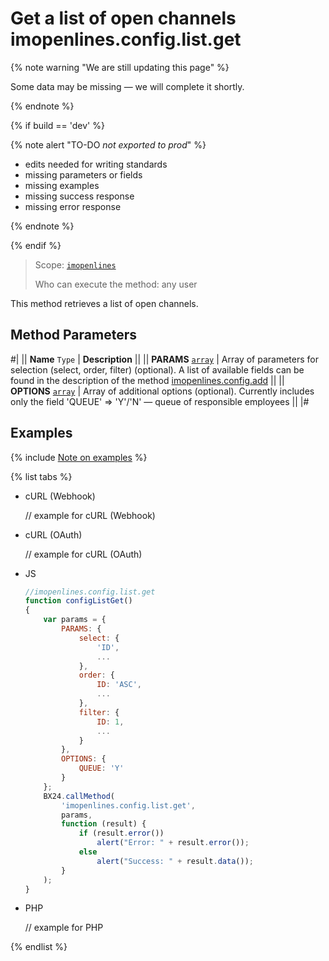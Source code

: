 # Get a list of open channels imopenlines.config.list.get

{% note warning "We are still updating this page" %}

Some data may be missing — we will complete it shortly.

{% endnote %}

{% if build == 'dev' %}

{% note alert "TO-DO _not exported to prod_" %}

- edits needed for writing standards
- missing parameters or fields
- missing examples
- missing success response
- missing error response

{% endnote %}

{% endif %}

> Scope: [`imopenlines`](../../scopes/permissions.md)
>
> Who can execute the method: any user

This method retrieves a list of open channels.

## Method Parameters

#|
|| **Name**
`Type` | **Description** ||
|| **PARAMS**
[`array`](../../data-types.md) | Array of parameters for selection (select, order, filter) (optional). A list of available fields can be found in the description of the method [imopenlines.config.add](./imopenlines-config-add.md) ||
|| **OPTIONS**
[`array`](../../data-types.md) | Array of additional options (optional). Currently includes only the field 'QUEUE' => 'Y'/'N' — queue of responsible employees ||
|#

## Examples

{% include [Note on examples](../../../_includes/examples.md) %}

{% list tabs %}

- cURL (Webhook)

    // example for cURL (Webhook)

- cURL (OAuth)

    // example for cURL (OAuth)

- JS

    ```js
    //imopenlines.config.list.get
    function configListGet()
    {
        var params = {
            PARAMS: {
                select: {
                    'ID',
                    ...
                },
                order: {
                    ID: 'ASC',
                    ...
                },
                filter: {
                    ID: 1,
                    ...
                }
            },
            OPTIONS: {
                QUEUE: 'Y'
            }
        };
        BX24.callMethod(
            'imopenlines.config.list.get',
            params,
            function (result) {
                if (result.error())
                    alert("Error: " + result.error());
                else
                    alert("Success: " + result.data());
            }
        );
    }
    ```

- PHP

    // example for PHP

{% endlist %}